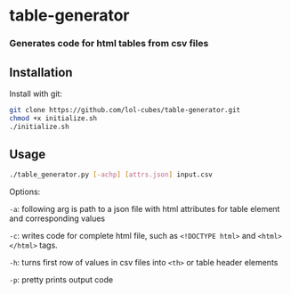 # table-generator

### Generates code for html tables from csv files

## Installation

Install with git:

```bash
git clone https://github.com/lol-cubes/table-generator.git
chmod +x initialize.sh
./initialize.sh
```

## Usage
```bash
./table_generator.py [-achp] [attrs.json] input.csv
```
Options:

`-a`: following arg is path to a json file with html attributes for table element and corresponding values

`-c`: writes code for complete html file, such as `<!DOCTYPE html>` and `<html></html>` tags.

`-h`: turns first row of values in csv files into `<th>` or table header elements

`-p`: pretty prints output code